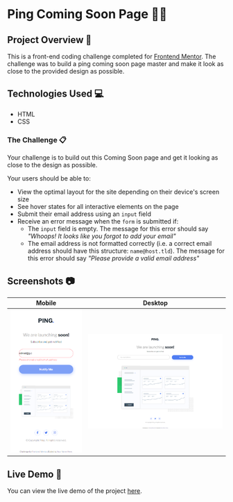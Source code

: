 # Ping Coming Soon Page 👨‍💻

## Project Overview 🌟

This is a front-end coding challenge completed for [Frontend Mentor](https://www.frontendmentor.io). The challenge was to build a ping coming soon page master and make it look as close to the provided design as possible.

## Technologies Used 💻

- HTML
- CSS

### The Challenge 📋

Your challenge is to build out this Coming Soon page and get it looking as close to the design as possible.

Your users should be able to: 

- View the optimal layout for the site depending on their device's screen size
- See hover states for all interactive elements on the page
- Submit their email address using an `input` field
- Receive an error message when the `form` is submitted if:
	- The `input` field is empty. The message for this error should say *"Whoops! It looks like you forgot to add your email"*
	- The email address is not formatted correctly (i.e. a correct email address should have this structure: `name@host.tld`). The message for this error should say *"Please provide a valid email address"*

## Screenshots 📷

| Mobile                                            | Desktop                                            |
| ------------------------------------------------- | -------------------------------------------------- |
| ![](./screenshort/mobile-preview.png)            | ![](./screenshort/desktop-preview.png)              |

## Live Demo 🚀

You can view the live demo of the project [here](https://ping-coming-soon-page-js1.netlify.app/).